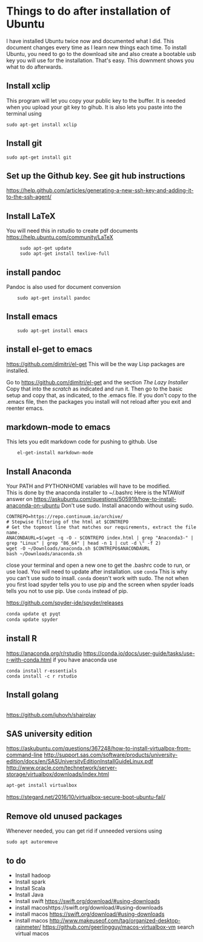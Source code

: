 # Things to do after installation of Ubuntu
I have installed Ubuntu twice now and documented what I did. This document changes every time as I 
learn new things each time. To install Ubuntu, you need to go to the download site and also create a bootable usb key
you will use for the installation. That's easy. This downment shows you what to do afterwards.

## Install xclip
This program will let you copy your public key to the buffer.  It is needed when you upload your git key to gihub. 
It is also lets you paste into the terminal using <shift> <insert>

    sudo apt-get install xclip

## Install git
    sudo apt-get install git

## Set up the Github key.  See git hub instructions
https://help.github.com/articles/generating-a-new-ssh-key-and-adding-it-to-the-ssh-agent/

## Install LaTeX
You will need this in rstudio to create pdf documents
https://help.ubuntu.com/community/LaTeX

```
     sudo apt-get update
	 sudo apt-get install texlive-full
```
## install pandoc
Pandoc is also used for document conversion

```
    sudo apt-get install pandoc
```

## Install emacs

```
    sudo apt-get install emacs
```
   
## install el-get to emacs
https://github.com/dimitri/el-get
This will be the way Lisp packages are installed.

Go to https://github.com/dimitri/el-get and the section *The Lazy Installer*
Copy that into the *scratch* as indicated and run it.
Then go to the basic setup and copy that, as indicated, to the .emacs file.
If you don't copy to the .emacs file, then the packages you install 
will not reload after you exit and reenter emacs.

## markdown-mode to emacs
This lets you edit markdown code for pushing to github.
Use 

```
    el-get-install markdown-mode
```


## Install Anaconda
Your PATH and PYTHONHOME variables will have to be modified.  
This is done by the anaconda installer to ~/.bashrc 
Here is the NTAWolf answer on 
    https://askubuntu.com/questions/505919/how-to-install-anaconda-on-ubuntu
Don't use sudo.  Install anacondo without using sudo. 

```
CONTREPO=https://repo.continuum.io/archive/
# Stepwise filtering of the html at $CONTREPO
# Get the topmost line that matches our requirements, extract the file name.
ANACONDAURL=$(wget -q -O - $CONTREPO index.html | grep "Anaconda3-" | grep "Linux" | grep "86_64" | head -n 1 | cut -d \" -f 2)
wget -O ~/Downloads/anaconda.sh $CONTREPO$ANACONDAURL
bash ~/Downloads/anaconda.sh
```

close your terminal and open a new one to get the .bashrc code to run, or use load.
You will need to update after installation.  use `conda`  This is why you can't use sudo to insall.  `conda` doesn't work with sudo.
The not when you first load spyder tells you to use pip and the screen when spyder loads tells you not to use pip.  Use `conda` instead of pip.

https://github.com/spyder-ide/spyder/releases

```bash
conda update qt pyqt
conda update spyder
```


## install R 
https://anaconda.org/r/rstudio
https://conda.io/docs/user-guide/tasks/use-r-with-conda.html
if you have anaconda use
```
conda install r-essentials
conda install -c r rstudio
```

## Install golang

```sudoapt-get install golang-go 
```

https://github.com/juhovh/shairplay

## SAS university edition
https://askubuntu.com/questions/367248/how-to-install-virtualbox-from-command-line
http://support.sas.com/software/products/university-edition/docs/en/SASUniversityEditionInstallGuideLinux.pdf
http://www.oracle.com/technetwork/server-storage/virtualbox/downloads/index.html

```bash
apt-get install virtualbox
```
https://stegard.net/2016/10/virtualbox-secure-boot-ubuntu-fail/



## Remove old unused packages
Whenever needed, you can get rid if unneeded versions using 

    sudo apt autoremove


## to do
* Install hadoop
* Install spark
* Install Scala
* Install Java
* Install swift https://swift.org/download/#using-downloads
* install macoshttps://swift.org/download/#using-downloads
* install macos https://swift.org/download/#using-downloads
* install macos  http://www.makeuseof.com/tag/organized-desktop-rainmeter/
 https://github.com/geerlingguy/macos-virtualbox-vm
 search virtual macos
 
 
